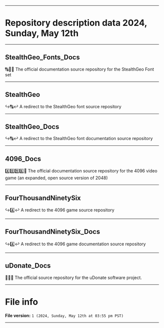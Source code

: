 
***

# Repository description data 2024, Sunday, May 12th

---

## StealthGeo_Fonts_Docs

🔠️🔡️📖️ The official documentation source repository for the StealthGeo Font set

---

## StealthGeo

↪️🔠️↩️ A redirect to the StealthGeo font source repository

---

## StealthGeo_Docs

↪️🔠️↩️ A redirect to the StealthGeo font documentation source repository

---

## 4096_Docs

4️⃣️0️⃣️9️⃣️6️⃣️📖️ The official documentation source repository for the 4096 video game (an expanded, open source version of 2048)

---

## FourThousandNinetySix

↪️4️⃣️↩️ A redirect to the 4096 game source repository

---

## FourThousandNinetySix_Docs

↪️4️⃣️↩️ A redirect to the 4096 game documentation source repository

---

## uDonate_Docs

🏦️💸️📖️ The official source repository for the uDonate software project.

***

# File info

**File version:** `1 (2024, Sunday, May 12th at 03:55 pm PST)`

***

